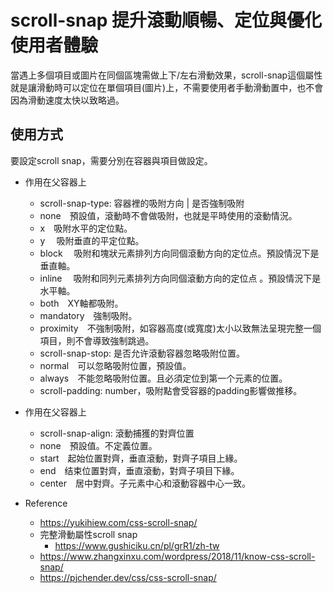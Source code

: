 # scroll-snap 提升滾動順暢、定位與優化使用者體驗
當遇上多個項目或圖片在同個區塊需做上下/左右滑動效果，scroll-snap這個屬性就是讓滑動時可以定位在單個項目(圖片)上，不需要使用者手動滑動置中，也不會因為滑動速度太快以致略過。

## 使用方式
要設定scroll snap，需要分別在容器與項目做設定。

- 作用在父容器上
  - scroll-snap-type: 容器裡的吸附方向 | 是否強制吸附
  - none　預設值，滾動時不會做吸附，也就是平時使用的滾動情況。
  - x　吸附水平的定位點。
  - y　 吸附垂直的平定位點。
  - block　 吸附和塊狀元素排列方向同個滾動方向的定位点。預設情況下是垂直軸。
  - inline　 吸附和同列元素排列方向同個滾動方向的定位点 。預設情況下是水平軸。
  - both　XY軸都吸附。
  - mandatory　強制吸附。
  - proximity　不強制吸附，如容器高度(或寬度)太小以致無法呈現完整一個項目，則不會導致強制跳過。
  - scroll-snap-stop: 是否允许滾動容器忽略吸附位置。
  - normal　可以忽略吸附位置，預設值。
  - always　不能忽略吸附位置。且必須定位到第一个元素的位置。
  - scroll-padding: number，吸附點會受容器的padding影響做推移。

- 作用在父容器上
    - scroll-snap-align: 滾動捕獲的對齊位置
    - none　預設值。不定義位置。
    - start　起始位置對齊，垂直滾動，對齊子項目上緣。
    - end　结束位置對齊，垂直滾動，對齊子項目下緣。
    - center　居中對齊。子元素中心和滾動容器中心一致。

- Reference
  - https://yukihiew.com/css-scroll-snap/
  - 完整滑動屬性scroll snap
    - https://www.gushiciku.cn/pl/grR1/zh-tw
  - https://www.zhangxinxu.com/wordpress/2018/11/know-css-scroll-snap/
  - https://pjchender.dev/css/css-scroll-snap/